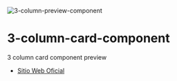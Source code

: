 ![3-column-preview-component](https://github.com/Saul-Gustavo/3-column-card-component/assets/110861830/82afc945-b3a0-4f03-9ed3-e8693a94c750)

# 3-column-card-component
3 column card component preview

- [Sitio Web Oficial](https://saul-gustavo.github.io/3-column-card-component/#)

